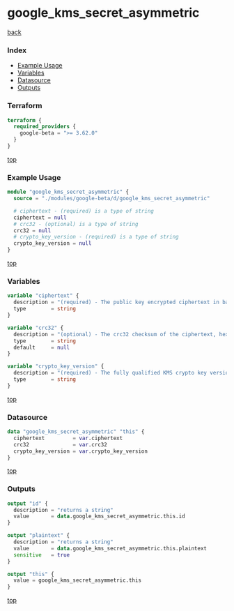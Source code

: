 # google_kms_secret_asymmetric

[back](../google-beta.md)

### Index

- [Example Usage](#example-usage)
- [Variables](#variables)
- [Datasource](#datasource)
- [Outputs](#outputs)

### Terraform

```terraform
terraform {
  required_providers {
    google-beta = ">= 3.62.0"
  }
}
```

[top](#index)

### Example Usage

```terraform
module "google_kms_secret_asymmetric" {
  source = "./modules/google-beta/d/google_kms_secret_asymmetric"

  # ciphertext - (required) is a type of string
  ciphertext = null
  # crc32 - (optional) is a type of string
  crc32 = null
  # crypto_key_version - (required) is a type of string
  crypto_key_version = null
}
```

[top](#index)

### Variables

```terraform
variable "ciphertext" {
  description = "(required) - The public key encrypted ciphertext in base64 encoding"
  type        = string
}

variable "crc32" {
  description = "(optional) - The crc32 checksum of the ciphertext, hexadecimal encoding"
  type        = string
  default     = null
}

variable "crypto_key_version" {
  description = "(required) - The fully qualified KMS crypto key version name"
  type        = string
}
```

[top](#index)

### Datasource

```terraform
data "google_kms_secret_asymmetric" "this" {
  ciphertext         = var.ciphertext
  crc32              = var.crc32
  crypto_key_version = var.crypto_key_version
}
```

[top](#index)

### Outputs

```terraform
output "id" {
  description = "returns a string"
  value       = data.google_kms_secret_asymmetric.this.id
}

output "plaintext" {
  description = "returns a string"
  value       = data.google_kms_secret_asymmetric.this.plaintext
  sensitive   = true
}

output "this" {
  value = google_kms_secret_asymmetric.this
}
```

[top](#index)